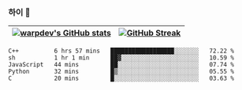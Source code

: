 
### 하이 👋
[![warpdev's GitHub stats](https://github-readme-stats.vercel.app/api?username=warpdev&show_icons=true&theme=vue-dark)](#) |[![GitHub Streak](https://github-readme-streak-stats.herokuapp.com/?user=warpdev&theme=dark)](#)
--- | --- |
<!--START_SECTION:waka-->
```text
C++          6 hrs 57 mins   ██████████████████░░░░░░░   72.22 % 
sh           1 hr 1 min      ██▓░░░░░░░░░░░░░░░░░░░░░░   10.59 % 
JavaScript   44 mins         ██░░░░░░░░░░░░░░░░░░░░░░░   07.74 % 
Python       32 mins         █▒░░░░░░░░░░░░░░░░░░░░░░░   05.55 % 
C            20 mins         █░░░░░░░░░░░░░░░░░░░░░░░░   03.63 % 
```
<!--END_SECTION:waka-->

<!--
**warpdev/warpdev** is a ✨ _special_ ✨ repository because its `README.md` (this file) appears on your GitHub profile.

Here are some ideas to get you started:

- 🔭 I’m currently working on ...
- 🌱 I’m currently learning ...
- 👯 I’m looking to collaborate on ...
- 🤔 I’m looking for help with ...
- 💬 Ask me about ...
- 📫 How to reach me: ...
- 😄 Pronouns: ...
- ⚡ Fun fact: ...
-->
